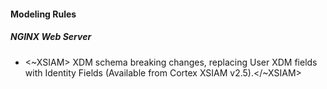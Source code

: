 
#### Modeling Rules

##### NGINX Web Server

-  <~XSIAM> XDM schema breaking changes, replacing User XDM fields with Identity Fields (Available from Cortex XSIAM v2.5).</~XSIAM>
